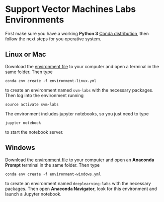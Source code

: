 # Support Vector Machines Labs Environments

First make sure you have a working **Python 3** [Conda distribution](https://anaconda.org/anaconda/python), then follow the next steps for you operative system.

## Linux or Mac

Download the [environment file](environment-linux.yml) to your computer and open a terminal in the same folder. Then type

    conda env create -f environment-linux.yml

to create an environment named `svm-labs` with the necessary packages. Then log into the environment running

    source activate svm-labs

The environment includes jupyter notebooks, so you just need to type

    jupyter notebook

to start the notebook server.

## Windows

Download the [environment file](environment-windows.yml) to your computer and open an **Anaconda Prompt** terminal in the same folder. Then type

    conda env create -f environment-windows.yml

to create an environment named `deeplearning-labs` with the necessary packages. Then open **Anaconda Navigator**, look for this environment and launch a Jupyter notebook.


